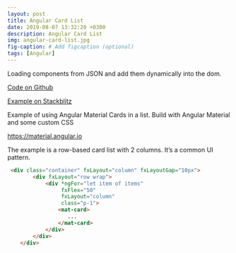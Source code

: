 ```yaml
---
layout: post
title: Angular Card List
date: 2019-08-07 13:32:20 +0300
description: Angular Card List
img: angular-card-list.jpg
fig-caption: # Add figcaption (optional)
tags: [Angular]
---
```

Loading components from JSON and add them dynamically into the dom. 

[Code on Github](https://github.com/mavento/angular-card-list)

[Example on Stackblitz](https://angular-card-list.stackblitz.io/)

Example of using Angular Material Cards in a list. Build with Angular Material and some custom CSS

https://material.angular.io

The example is a row-based card list with 2 columns. It’s a common UI pattern.

```html
 <div class="container" fxLayout="column" fxLayoutGap="10px">
        <div fxLayout="row wrap">
            <div *ngFor="let item of items"
                 fxFlex="50"
                 fxLayout="column"
                 class="p-1">
                <mat-card>
                   ...
                </mat-card>
            </div>
        </div>
    </div>
```


